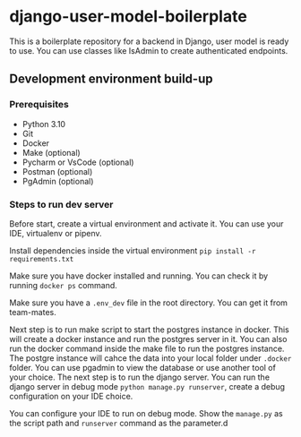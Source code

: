 # django-user-model-boilerplate
This is a boilerplate repository for a backend in Django, user model is ready to use. You can use classes like IsAdmin to create authenticated endpoints.

## Development environment build-up
### Prerequisites
- Python 3.10
- Git
- Docker
- Make (optional)
- Pycharm or VsCode (optional)
- Postman (optional)
- PgAdmin (optional)

### Steps to run dev server
Before start, create a virtual environment and activate it. You can use your IDE, virtualenv or pipenv.

Install dependencies inside the virtual environment `pip install -r requirements.txt`

Make sure you have docker installed and running. You can check it by running `docker ps` command.

Make sure you have a `.env_dev` file in the root directory. You can get it from team-mates.

Next step is to run make script to start the postgres instance in docker. This will create a docker instance and 
run the postgres server in it. You can also run the docker command inside the make file to run the postgres instance.
The postgre instance will cahce the data into your local folder under `.docker` folder. 
You can use pgadmin to view the database or use another tool of your choice. The next step is to run the django server.
You can run the django server in debug mode `python manage.py runserver`, create a debug configuration on your IDE choice.



You can configure your IDE to run on debug mode. Show the `manage.py` as the script path and `runserver` command
as the parameter.d

